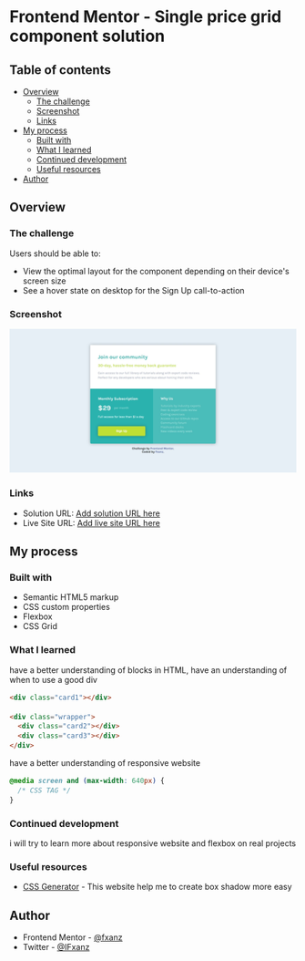 # Frontend Mentor - Single price grid component solution

## Table of contents

- [Overview](#overview)
  - [The challenge](#the-challenge)
  - [Screenshot](#screenshot)
  - [Links](#links)
- [My process](#my-process)
  - [Built with](#built-with)
  - [What I learned](#what-i-learned)
  - [Continued development](#continued-development)
  - [Useful resources](#useful-resources)
- [Author](#author)

## Overview

### The challenge

Users should be able to:

- View the optimal layout for the component depending on their device's screen size
- See a hover state on desktop for the Sign Up call-to-action

### Screenshot

![](./screenshot.png)

### Links

- Solution URL: [Add solution URL here](https://www.frontendmentor.io/solutions/single-price-component-using-css-grid-cvNZeGgr5R)
- Live Site URL: [Add live site URL here](https://fxanz.github.io/Frontendmentor-Single-Price-Grid-Component/)

## My process

### Built with

- Semantic HTML5 markup
- CSS custom properties
- Flexbox
- CSS Grid

### What I learned

have a better understanding of blocks in HTML, have an understanding of when to use a good div

```html
<div class="card1"></div>

<div class="wrapper">
  <div class="card2"></div>
  <div class="card3"></div>
</div>
```

have a better understanding of responsive website

```css
@media screen and (max-width: 640px) {
  /* CSS TAG */
}
```

### Continued development

i will try to learn more about responsive website and flexbox on real projects

### Useful resources

- [CSS Generator](https://cssgenerator.org/box-shadow-css-generator.html) - This website help me to create box shadow more easy

## Author

- Frontend Mentor - [@fxanz](https://www.frontendmentor.io/profile/fxanz)
- Twitter - [@IFxanz](https://twitter.com/IFxanz)
